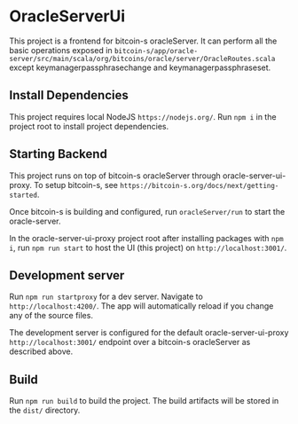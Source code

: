 # OracleServerUi

This project is a frontend for bitcoin-s oracleServer. It can perform all the basic operations exposed in `bitcoin-s/app/oracle-server/src/main/scala/org/bitcoins/oracle/server/OracleRoutes.scala` except keymanagerpassphrasechange and keymanagerpassphraseset.

## Install Dependencies

This project requires local NodeJS `https://nodejs.org/`. Run `npm i` in the project root to install project dependencies.

## Starting Backend

This project runs on top of bitcoin-s oracleServer through oracle-server-ui-proxy. To setup bitcoin-s, see `https://bitcoin-s.org/docs/next/getting-started`.

Once bitcoin-s is building and configured, run `oracleServer/run` to start the oracle-server.

In the oracle-server-ui-proxy project root after installing packages with `npm i`, run `npm run start` to host the UI (this project) on `http://localhost:3001/`.

## Development server

Run `npm run startproxy` for a dev server. Navigate to `http://localhost:4200/`. The app will automatically reload if you change any of the source files.

The development server is configured for the default oracle-server-ui-proxy `http://localhost:3001/` endpoint over a bitcoin-s oracleServer as described above.

## Build

Run `npm run build` to build the project. The build artifacts will be stored in the `dist/` directory.
